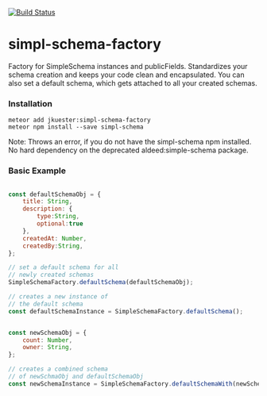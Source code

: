 [![Build Status](https://travis-ci.org/jankapunkt/simpl-schema-factory.svg?branch=master)](https://travis-ci.org/jankapunkt/simpl-schema-factory)

# simpl-schema-factory

Factory for SimpleSchema instances and publicFields.
Standardizes your schema creation and keeps your code clean and encapsulated.
You can also set a default schema, which gets attached to all your created schemas.

 ### Installation
 
 ```
 meteor add jkuester:simpl-schema-factory
 meteor npm install --save simpl-schema
 ```
 Note: Throws an error, if you do not have the simpl-schema npm installed. No hard dependency on the deprecated aldeed:simple-schema package. 
 
 ### Basic Example

```javascript

const defaultSchemaObj = {
	title: String,
	description: { 
		type:String, 
		optional:true 
	},
	createdAt: Number,
	createdBy:String,
};

// set a default schema for all
// newly created schemas
SimpleSchemaFactory.defaultSchema(defaultSchemaObj);

// creates a new instance of
// the default schema
const defaultSchemaInstance = SimpleSchemaFactory.defaultSchema(); 


const newSchemaObj = {
	count: Number,
	owner: String,
};

// creates a combined schema
// of newSchmaObj and defaultSchemaObj
const newSchemaInstance = SimpleSchemaFactory.defaultSchemaWith(newSchemaObj);

```
	